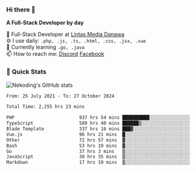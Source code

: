 ### Hi there 👋

**A Full-Stack Developer by day**

🔭 Full-Stack Developer at [Lintas Media Danawa](https://www.lintasmediadanawa.com/)  
⚙️ I use daily: `.php, .js, .ts, .html, .css, .jsx, .vue`  
🌱 Currently learning `.go, .java`  
📫 How to reach me: [Discord](https://discordapp.com/users/984448732999327766)  [Facebook](https://fb.me/tyvandi)  

### 🚀 Quick Stats  

![Nekoding's GitHub stats](https://github-readme-stats.vercel.app/api?username=nekoding&show_icons=true)

<!--START_SECTION:waka-->

```txt
From: 25 July 2021 - To: 27 October 2024

Total Time: 2,255 hrs 23 mins

PHP                        937 hrs 54 mins ██████████░░░░░░░░░░░░░░░   40.28 %
TypeScript                 589 hrs 40 mins ██████▒░░░░░░░░░░░░░░░░░░   25.33 %
Blade Template             337 hrs 16 mins ███▓░░░░░░░░░░░░░░░░░░░░░   14.49 %
Vue.js                     96 hrs 21 mins  █░░░░░░░░░░░░░░░░░░░░░░░░   04.14 %
Other                      72 hrs 57 mins  ▓░░░░░░░░░░░░░░░░░░░░░░░░   03.13 %
Bash                       53 hrs 19 mins  ▓░░░░░░░░░░░░░░░░░░░░░░░░   02.29 %
Go                         37 hrs 3 mins   ▒░░░░░░░░░░░░░░░░░░░░░░░░   01.59 %
JavaScript                 30 hrs 35 mins  ▒░░░░░░░░░░░░░░░░░░░░░░░░   01.31 %
Markdown                   17 hrs 19 mins  ▒░░░░░░░░░░░░░░░░░░░░░░░░   00.74 %
```

<!--END_SECTION:waka-->

<!--
**nekoding/nekoding** is a ✨ _special_ ✨ repository because its `README.md` (this file) appears on your GitHub profile.

Here are some ideas to get you started:

- 🔭 I’m currently working on ...
- 🌱 I’m currently learning ...
- 👯 I’m looking to collaborate on ...
- 🤔 I’m looking for help with ...
- 💬 Ask me about ...
- 📫 How to reach me: ...
- 😄 Pronouns: ...
- ⚡ Fun fact: ...
-->
